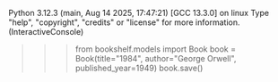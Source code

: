Python 3.12.3 (main, Aug 14 2025, 17:47:21) [GCC 13.3.0] on linux
Type "help", "copyright", "credits" or "license" for more information.
(InteractiveConsole)
>>> from bookshelf.models import Book
>>> book = Book(title="1984", author="George Orwell", published_year=1949)
>>> book.save()
>>>

